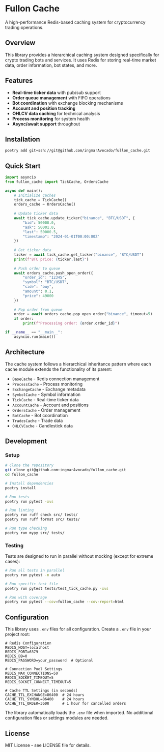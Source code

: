 # Fullon Cache

A high-performance Redis-based caching system for cryptocurrency trading operations.

## Overview

This library provides a hierarchical caching system designed specifically for crypto trading bots and services. It uses Redis for storing real-time market data, order information, bot states, and more.

## Features

- **Real-time ticker data** with pub/sub support
- **Order queue management** with FIFO operations
- **Bot coordination** with exchange blocking mechanisms
- **Account and position tracking**
- **OHLCV data caching** for technical analysis
- **Process monitoring** for system health
- **Async/await support** throughout

## Installation

```bash
poetry add git+ssh://git@github.com/ingmarAvocado/fullon_cache.git
```

## Quick Start

```python
import asyncio
from fullon_cache import TickCache, OrdersCache

async def main():
    # Initialize caches
    tick_cache = TickCache()
    orders_cache = OrdersCache()
    
    # Update ticker data
    await tick_cache.update_ticker("binance", "BTC/USDT", {
        "bid": 50000.0,
        "ask": 50001.0,
        "last": 50000.5,
        "timestamp": "2024-01-01T00:00:00Z"
    })
    
    # Get ticker data
    ticker = await tick_cache.get_ticker("binance", "BTC/USDT")
    print(f"BTC price: {ticker.last}")
    
    # Push order to queue
    await orders_cache.push_open_order({
        "order_id": "12345",
        "symbol": "BTC/USDT",
        "side": "buy",
        "amount": 0.1,
        "price": 49000
    })
    
    # Pop order from queue
    order = await orders_cache.pop_open_order("binance", timeout=5)
    if order:
        print(f"Processing order: {order.order_id}")

if __name__ == "__main__":
    asyncio.run(main())
```

## Architecture

The cache system follows a hierarchical inheritance pattern where each cache module extends the functionality of its parent:

- `BaseCache` - Redis connection management
- `ProcessCache` - Process monitoring
- `ExchangeCache` - Exchange metadata
- `SymbolCache` - Symbol information
- `TickCache` - Real-time ticker data
- `AccountCache` - Account and positions
- `OrdersCache` - Order management
- `BotCache` - Bot coordination
- `TradesCache` - Trade data
- `OHLCVCache` - Candlestick data

## Development

### Setup

```bash
# Clone the repository
git clone git@github.com:ingmarAvocado/fullon_cache.git
cd fullon_cache

# Install dependencies
poetry install

# Run tests
poetry run pytest -xvs

# Run linting
poetry run ruff check src/ tests/
poetry run ruff format src/ tests/

# Run type checking
poetry run mypy src/ tests/
```

### Testing

Tests are designed to run in parallel without mocking (except for extreme cases):

```bash
# Run all tests in parallel
poetry run pytest -n auto

# Run specific test file
poetry run pytest tests/test_tick_cache.py -xvs

# Run with coverage
poetry run pytest --cov=fullon_cache --cov-report=html
```

## Configuration

This library uses `.env` files for all configuration. Create a `.env` file in your project root:

```env
# Redis Configuration
REDIS_HOST=localhost
REDIS_PORT=6379
REDIS_DB=0
REDIS_PASSWORD=your_password  # Optional

# Connection Pool Settings
REDIS_MAX_CONNECTIONS=50
REDIS_SOCKET_TIMEOUT=5
REDIS_SOCKET_CONNECT_TIMEOUT=5

# Cache TTL Settings (in seconds)
CACHE_TTL_EXCHANGE=86400  # 24 hours
CACHE_TTL_SYMBOL=86400    # 24 hours
CACHE_TTL_ORDER=3600      # 1 hour for cancelled orders
```

The library automatically loads the `.env` file when imported. No additional configuration files or settings modules are needed.

## License

MIT License - see LICENSE file for details.